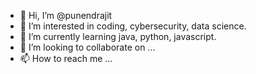 - 👋 Hi, I’m @punendrajit
- 👀 I’m interested in coding, cybersecurity, data science.
- 🌱 I’m currently learning java, python, javascript.
- 💞️ I’m looking to collaborate on ...
- 📫 How to reach me ...

<!---
punendrajit/punendrajit is a ✨ special ✨ repository because its `README.md` (this file) appears on your GitHub profile.
You can click the Preview link to take a look at your changes.
--->
